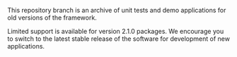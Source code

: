 This repository branch is an archive of unit tests and demo applications for old versions of the framework.

Limited support is available for version 2.1.0 packages. We encourage you to switch to the latest stable release of the software for development of new applications.